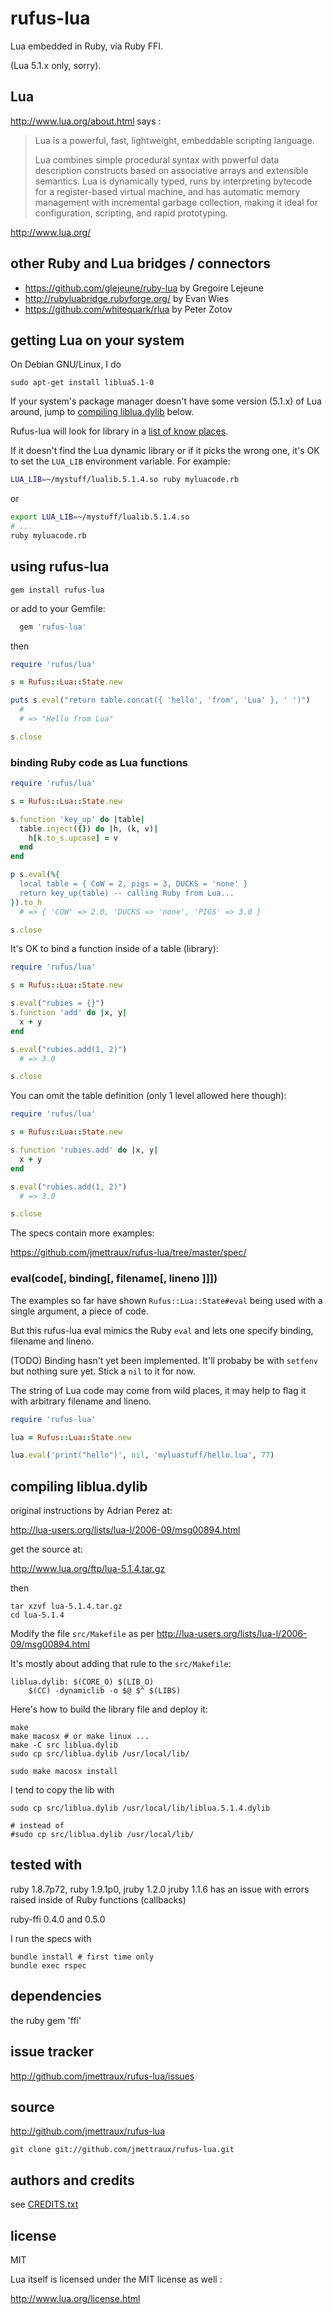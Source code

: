
# rufus-lua

Lua embedded in Ruby, via Ruby FFI.

(Lua 5.1.x only, sorry).


## Lua

http://www.lua.org/about.html says :


> Lua is a powerful, fast, lightweight, embeddable scripting language.
>
> Lua combines simple procedural syntax with powerful data description
> constructs based on associative arrays and extensible semantics. Lua is
> dynamically typed, runs by interpreting bytecode for a register-based
> virtual machine, and has automatic memory management with incremental
> garbage collection, making it ideal for configuration, scripting, and
> rapid prototyping.

http://www.lua.org/


## other Ruby and Lua bridges / connectors

* https://github.com/glejeune/ruby-lua by Gregoire Lejeune
* http://rubyluabridge.rubyforge.org/ by Evan Wies
* https://github.com/whitequark/rlua by Peter Zotov


## getting Lua on your system

On Debian GNU/Linux, I do

```
sudo apt-get install liblua5.1-0
```

If your system's package manager doesn't have some version (5.1.x) of Lua around, jump to [compiling liblua.dylib](#compiling-libluadylib) below.

Rufus-lua will look for library in a [list of know places](https://github.com/jmettraux/rufus-lua/blob/9ddf26cde9f4a73115032504ad7f7eb688849b73/lib/rufus/lua/lib.rb#L38-L50).

If it doesn't find the Lua dynamic library or if it picks the wrong one, it's OK to set the `LUA_LIB` environment variable. For example:

```bash
LUA_LIB=~/mystuff/lualib.5.1.4.so ruby myluacode.rb
```
or
```bash
export LUA_LIB=~/mystuff/lualib.5.1.4.so
# ...
ruby myluacode.rb
```



## using rufus-lua

```
gem install rufus-lua
```

or add to your Gemfile:

```ruby
  gem 'rufus-lua'
```

then

```ruby
require 'rufus/lua'

s = Rufus::Lua::State.new

puts s.eval("return table.concat({ 'hello', 'from', 'Lua' }, ' ')")
  #
  # => "Hello from Lua"

s.close
```


### binding Ruby code as Lua functions

```ruby
require 'rufus/lua'

s = Rufus::Lua::State.new

s.function 'key_up' do |table|
  table.inject({}) do |h, (k, v)|
    h[k.to_s.upcase] = v
  end
end

p s.eval(%{
  local table = { CoW = 2, pigs = 3, DUCKS = 'none' }
  return key_up(table) -- calling Ruby from Lua...
}).to_h
  # => { 'COW' => 2.0, 'DUCKS => 'none', 'PIGS' => 3.0 }

s.close
```


It's OK to bind a function inside of a table (library):

```ruby
require 'rufus/lua'

s = Rufus::Lua::State.new

s.eval("rubies = {}")
s.function 'add' do |x, y|
  x + y
end

s.eval("rubies.add(1, 2)")
  # => 3.0

s.close
```


You can omit the table definition (only 1 level allowed here though):

```ruby
require 'rufus/lua'

s = Rufus::Lua::State.new

s.function 'rubies.add' do |x, y|
  x + y
end

s.eval("rubies.add(1, 2)")
  # => 3.0

s.close
```


The specs contain more examples:

https://github.com/jmettraux/rufus-lua/tree/master/spec/


### eval(code[, binding[, filename[, lineno ]]])

The examples so far have shown `Rufus::Lua::State#eval` being used with a single argument, a piece of code.

But this rufus-lua eval mimics the Ruby `eval` and lets one specify binding, filename and lineno.

(TODO) Binding hasn't yet been implemented. It'll probaby be with `setfenv` but nothing sure yet. Stick a `nil` to it for now.

The string of Lua code may come from wild places, it may help to flag it with arbitrary filename and lineno.

```ruby
require 'rufus-lua'

lua = Rufus::Lua::State.new

lua.eval('print("hello")', nil, 'myluastuff/hello.lua', 77)
```


## compiling liblua.dylib

original instructions by Adrian Perez at:

http://lua-users.org/lists/lua-l/2006-09/msg00894.html

get the source at:

http://www.lua.org/ftp/lua-5.1.4.tar.gz

then

```
tar xzvf lua-5.1.4.tar.gz
cd lua-5.1.4
```

Modify the file `src/Makefile` as per http://lua-users.org/lists/lua-l/2006-09/msg00894.html

It's mostly about adding that rule to the `src/Makefile`:
```make
liblua.dylib: $(CORE_O) $(LIB_O)
	$(CC) -dynamiclib -o $@ $^ $(LIBS)
```

Here's how to build the library file and deploy it:
```
make
make macosx # or make linux ...
make -C src liblua.dylib
sudo cp src/liblua.dylib /usr/local/lib/

sudo make macosx install
```

I tend to copy the lib with

```
sudo cp src/liblua.dylib /usr/local/lib/liblua.5.1.4.dylib

# instead of
#sudo cp src/liblua.dylib /usr/local/lib/
```


## tested with

ruby 1.8.7p72, ruby 1.9.1p0, jruby 1.2.0
jruby 1.1.6 has an issue with errors raised inside of Ruby functions (callbacks)

ruby-ffi 0.4.0 and 0.5.0

I run the specs with

```
bundle install # first time only
bundle exec rspec
```


## dependencies

the ruby gem 'ffi'


## issue tracker

http://github.com/jmettraux/rufus-lua/issues


## source

http://github.com/jmettraux/rufus-lua

```
git clone git://github.com/jmettraux/rufus-lua.git
```


## authors and credits

see [CREDITS.txt](CREDITS.txt)


## license

MIT

Lua itself is licensed under the MIT license as well :

http://www.lua.org/license.html

